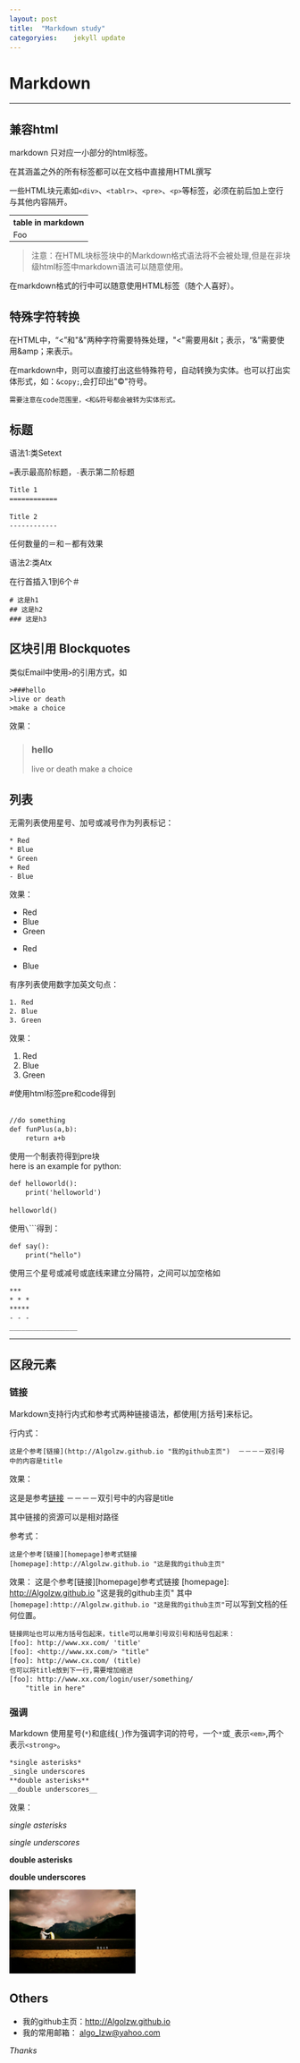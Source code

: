 ```yaml
---
layout:	post
title:	"Markdown study"
categoryies:	jekyll update
---
```


Markdown
===========
----------------------

## 兼容html ##
markdown 只对应一小部分的html标签。

在其涵盖之外的所有标签都可以在文档中直接用HTML撰写

一些HTML块元素如`<div>`、`<tablr>`、`<pre>`、`<p>`等标签，必须在前后加上空行与其他内容隔开。
<table>
	<th>table in markdown</th>
	<tr>
		<td>
			Foo
		</td>
	</tr>
</table>

>注意：在HTML块标签块中的Markdown格式语法将不会被处理,但是在非块	级html标签中markdown语法可以随意使用。
	
在markdown格式的行中可以随意使用HTML标签（随个人喜好）。<br>

## 特殊字符转换 ##
在HTML中，“<”和"&"两种字符需要特殊处理，"<"需要用&lt；表示，“&”需要使用&amp；来表示。
  
在markdown中，则可以直接打出这些特殊符号，自动转换为实体。也可以打出实体形式，如：``&copy;``,会打印出"&copy;"符号。<br>

	需要注意在code范围里，<和&符号都会被转为实体形式。

## 标题 ##
语法1:类Setext

``=``表示最高阶标题，``-``表示第二阶标题

```
Title 1
============

Title 2
------------
```

任何数量的＝和－都有效果

语法2:类Atx

在行首插入1到6个＃

```
# 这是h1
## 这是h2
### 这是h3
```
## 区块引用 Blockquotes
类似Email中使用``>``的引用方式，如

```
>###hello
>live or death
>make a choice
```
效果：
>### hello
>live or death
>make a choice

## 列表 ##
无需列表使用星号、加号或减号作为列表标记：

```
* Red
* Blue
* Green
+ Red
- Blue
```
效果：

* Red
* Blue
* Green
+ Red
- Blue

有序列表使用数字加英文句点：

```
1. Red
2. Blue
3. Green
```
效果：

1. Red
2. Blue
3. Green

<p>#使用html标签pre和code得到<pre><code>
//do something
def funPlus(a,b):
	return a+b
</code></pre>
</p>

使用一个制表符得到pre块<br>
here is an example for python:

	def helloworld():
		print('helloworld')
		
	helloworld()

使用`\`\`\``得到：

```
def say():
	print("hello")
```


使用三个星号或减号或底线来建立分隔符，之间可以加空格如

	***
	* * *
	*****
	- - - 
	_________________
	

***

## 区段元素 ##
### 链接 ###
Markdown支持行内式和参考式两种链接语法，都使用[方括号]来标记。

行内式：

	这是个参考[链接](http://Algolzw.github.io "我的github主页")  －－－－双引号中的内容是title
	
效果：

这是是参考[链接](http://Algolzw.github.io "这是我的github主页")  －－－－双引号中的内容是title

其中链接的资源可以是相对路径

参考式：

	这是个参考[链接][homepage]参考式链接
	[homepage]:http://Algolzw.github.io "这是我的github主页"
效果：
这是个参考[链接][homepage]参考式链接
[homepage]: http://Algolzw.github.io "这是我的github主页"
其中``[homepage]:http://Algolzw.github.io "这是我的github主页"``可以写到文档的任何位置。

	链接网址也可以用方括号包起来，title可以用单引号双引号和括号包起来：
	[foo]: http://www.xx.com/ 'title'
	[foo]: <http://www.xx.com/> "title"
	[foo]: http://www.cx.com/ (title)
	也可以将title放到下一行,需要增加缩进
	[foo]: http://www.xx.com/login/user/something/
		"title in here"

### 强调 ###
Markdown 使用星号(`*`)和底线(`_`)作为强调字词的符号，一个`*`或`_`表示`<em>`,两个表示`<strong>`。

	*single asterisks*
	_single underscores
	**double asterisks**
	__double underscores__

效果：

*single asterisks*

_single underscores_

**double asterisks**

__double underscores__ 

<img src="/images/1.jpeg" height="150">

## Others ##


* 我的github主页：<http://Algolzw.github.io>
* 我的常用邮箱：	 <algo_lzw@yahoo.com>

*Thanks*